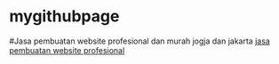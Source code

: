 # mygithubpage

#Jasa pembuatan website profesional dan murah jogja dan jakarta 
[jasa pembuatan website profesional](https://secondvisioncorp.com)
